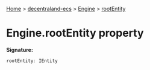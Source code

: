 [Home](./index) &gt; [decentraland-ecs](./decentraland-ecs.md) &gt; [Engine](./decentraland-ecs.engine.md) &gt; [rootEntity](./decentraland-ecs.engine.rootentity.md)

# Engine.rootEntity property


**Signature:**
```javascript
rootEntity: IEntity
```
